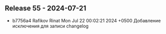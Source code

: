 ## Release 55 - 2024-07-21
- b7756a4	Rafikov Rinat	Mon Jul 22 00:02:21 2024 +0500	Добавление исключения для записи changelog


